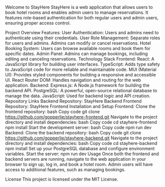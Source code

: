 Welcome to StayHere
StayHere is a web application that allows users to book hotel rooms and enables admin users to manage reservations. It features role-based authentication for both regular users and admin users, ensuring proper access control.

Project Overview
Features:
User Authentication: Users and admins need to authenticate using their credentials.
User Role Management: Separate roles for users and admins. Admins can modify or cancel reservations.
Hotel Booking System: Users can browse available rooms and book them for specific dates.
Admin Panel: Admins can manage bookings, including editing and canceling reservations.
Technology Stack
Frontend:
React: A JavaScript library for building user interfaces.
TypeScript: Adds type safety to JavaScript code for more reliable and maintainable code.
MUI (Material UI): Provides styled components for building a responsive and accessible UI.
React Router DOM: Handles navigation and routing for the web application.
Backend:
Express.js: A Node.js framework for building the backend API.
PostgreSQL: A powerful, open-source relational database to manage the data.
JavaScript: Used for backend logic and API creation.
Repository Links
Backend Repository: StayHere Backend
Frontend Repository: StayHere Frontend
Installation and Setup
Frontend:
Clone the frontend repository:
bash
Copy code
git clone https://github.com/gopperlie/stayhere-frontend.git
Navigate to the project directory and install dependencies:
bash
Copy code
cd stayhere-frontend
npm install
Start the development server:
bash
Copy code
npm run dev
Backend:
Clone the backend repository:
bash
Copy code
git clone https://github.com/gopperlie/stayhere-backend.git
Navigate to the project directory and install dependencies:
bash
Copy code
cd stayhere-backend
npm install
Set up your PostgreSQL database and configure environment variables.
Start the server:
npm run dev
Usage
Once both the frontend and backend servers are running, navigate to the web application in your browser to sign up, log in, and book a hotel room. Admin users will have access to additional features, such as managing bookings.

License
This project is licensed under the MIT License.
